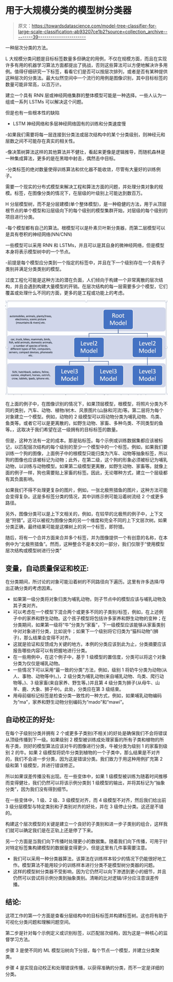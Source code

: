 # 用于大规模分类的模型树分类器

> 原文：<https://towardsdatascience.com/model-tree-classifier-for-large-scale-classification-ab93207ce1b2?source=collection_archive---------39----------------------->

一种层次分类的方法。

L 大规模分类问题是目标标签数量多但确定的用例，不仅在规模方面，而且在实现许多有用的机器学习算法方面都提出了挑战，否则这些算法可以方便地解决许多用例。值得仔细研究一下标签，看看它们是否可以按层次排列，或者是否有某种提供这种层次的分类法。最大似然空间中一个流行的用例是图像识别，其中目标标签的数量可能非常高，以百万计。

建立一个具有 RNN 层或神经网络集群的整体模型可能是一种选择。一些人认为一组或一系列 LSTMs 可以解决这个问题。

但是也有一些根本性的缺陷

- LSTM 神经网络和多层神经网络固有的训练和分类速度慢

-如果我们需要将每一层连接到分类法或层次结构中的某个分类级别，则神经元和层数之间不可能存在真实的相关性。

-像决策树算法这样的其他算法并不健壮，看起来更像是逻辑推导，而随机森林是一种集成算法，更多的是在黑暗中射击，偶然击中目标。

-分类标签的绝对数量使得训练算法和优化器不能收敛，尽管有大量好的训练例子。

需要一个现实的分布式模型来解决工程和算法方面的问题，并处理分类对象的规模。标签，在图像分类的情况下，在层级的叶级别上可能达到数百万。

H 分层模型树，而不是分层建模(单个整体模型)，是一种稳健的方法，用于从顶层根节点的单个模型和沿层级向下的每个级别的模型集群开始，对层级的每个级别的项目进行分类。

-每个模型都有自己的算法。根模型可以是朴素贝叶斯分类器，而第二层模型可以是具有卷积的神经网络(NN/CNN)

一些模型可以采用 RNN 和 LSTMs，并且可以是其自身的微神经网络，但是模型本身将表示模型树中的一个节点。

-前提是每个模型应分类到一个指定的标签中，并且在下一个级别存在一个具有子类别并满足分类类别的模型。

过度工程化可能是这种方法的潜在负面，人们倾向于构建一个非常离散的层次结构，并且会遇到构建大量模型的开销。在层次结构的每一层需要多少个模型，它们覆盖或处理什么不同的方面，更多的是工程或功能上的考虑。

![](img/d794f7a1531088b4ad3365b5babb319e.png)

在上面的例子中，在图像识别的情况下，如果顶层模型，根模型，将照片分类为不同的类别，汽车、动物、植物/树木、风景图片(山脉和河流)等。第二层将为每个对象建立一个模型。例如，动物的 2 级模型可以将动物分类为哺乳动物、鸟类、鱼类等。或者它可以是更离散的，如野生动物、家畜、多种鸟类、不同类型的鱼等。，这取决于我们希望在这一级拥有的目标标签的数量。

但是，这种方法有一定的成本。那是贴标签。每个示例或训练数据集都应该被标记，以匹配层次结构的每个级别的至少一个模型中的一个标签。例如，如果我们要训练一个狗的图像，上面例子中的根模型只能归类为汽车、动物等抽象标签，所以狗的图像也应该被标记为动物；此外，在第二级，这个狗的形象必须被标记为哺乳动物，以训练与动物模型。如果第二级模型更离散，如野生动物、家畜等。就像上面的例子一样，狗也需要贴上家畜的标签。因此，无论哪种方式，建立一个层级都有其负面影响。

如果我们不得不处理更复杂的图片，例如，一张北极熊猎鱼的图片，这种方法可能会变得复杂。这是多标签分类的情况，其中训练示例可能沿着树流经 2 个或更多路径。

另外，图像分类可以是上下文相关的，例如，在较早的北极熊的例子中，上下文是“狩猎”。这可以被视为图像分类的另一个维度和完全不同的上下文层次树。如果分类正确，最终结果可能是这棵树上的另一个标签，即狩猎。

随后，将有一个合并方面来合并多个标签，并为图像提供一个有创意的名称，在本例中为“北极熊猎鱼”。然而，这种整合不是本文的一部分，我们仅限于“使用模型层次结构或模型树进行分类”

## **变量，自动质量保证和校正:**

在分类期间，所讨论的对象可能沿着树的不同路径向下遍历。这里有许多选择/导出正确分类的考虑因素。

*   如果第一级分类将对象归类为哺乳动物，则子节点中的模型应该与哺乳动物及其子类对齐。
*   可以考虑在一个模型下混合两个或更多不同的子类别/标签，例如，在上述例子中的家养和野生动物。这个孩子模型将包括许多家养和野生动物的变种；在分类期间，如果第一级将“牛”分类为“家畜”，下一级模型应该能够从家畜类别中对对象进行分类，比如说牛；如果下一个级别将它归类为“猫科动物”(狮子)，那么结果会变得不对齐。
*   这就是验证和反馈成为关键的地方。本例的分类应该到此为止，分类摘要应该报告哪些内容可以有把握地进行分类。
*   在一些用例中，在这个例子中，基于 1 级模型的置信度，分类可以将这个对象分类为仅仅是哺乳动物。
*   一些情况下可以采用“最一致的分类”方法，例如，级别 1 将奶牛分类为动物(从人、事物、动物等中)。)，2 级分类为哺乳动物(来自哺乳动物、鸟类、爬行动物等。)、3 级家畜(来自家养、野生等。)并且第 4 级分类为狮子(从母牛、山羊、鹿、大象、狮子中)。此处，分类应在第 3 级结束。
*   用母前缀标记标签是检查分类一致性的一种方式，例如，如果哺乳动物编码为“ma”，家养和野生动物分别编码为“mado”和“mawi”。

## **自动校正的好处:**

在每个子级别分类并拥有 2 个或更多子类别(不相关)的好处是确保我们不会将错误从顶级传播到下一级。如果级别 2 模型被训练成处理家畜的所有子类和植物的所有子类，则好的模型算法应该对牛的图像进行分类，牛被分类为级别 1 的家畜到级别 2 的牛。如果 2 级模型将奶牛分类到植物的一个子类中，那么结果是不对齐的，我们不会进一步分类，因为这是错误分类。我们致力于用这种用例扩充第 2 级和第 1 级模型，并进行错误修正。

所以如果误差传播没有出现。在一些变体中，如果 1 级模型被训练为随着时间推移而变得健壮，我们仍然可以将该示例分类到 1 级模型的输出，并将其标记为“抽象分类”，因为我们没有得到细节。

在一些变体中，1 级、2 级、3 级模型对齐，而 4 级模型不对齐，然后我们给出前 3 级分层模型与特定类别和子类别对齐的好处，并在 3 级停止分类。这还是不错的。

构建这个层次模型的关键是建立一个良好的子类别和进一步子类别的组合，这样我们就可以确定我们是在正轨上还是停了下来。

另一个方面是当我们向下传播时处理更小的数据集。随着我们向下传播，可用于针对特定标签集构建模型的数据量变得更少。但是这里有几件事需要注意。

*   我们可以采用一种分类器算法，该算法在训练样本较少的情况下仍能很好地工作。模型算法不能用较少的训练样本进行分类不是模型树分类器的问题。
*   这样的模型树分类器不受影响，因为它仍然可以向下渗透到更小的细节，并且仍然可以尝试将示例分类到抽象类别。清晰的比对逻辑/评分应注意误差传播。

## 结论:

这项工作的第一个方面是查看分层结构中的目标标签并构建标签树。这也将有助于可视化分类问题和理解问题空间。

第二步是针对每个示例定义或识别标签，以匹配层次结构，因为这是一种核心的监督学习方法。

步骤 3 是使不同的 ML 模型沿树向下分层，每个节点一个模型，并建立分类聚类。

步骤 4 是实现自动校正和处理错误传播，以获得准确的分类，而不一定是详细的分类。